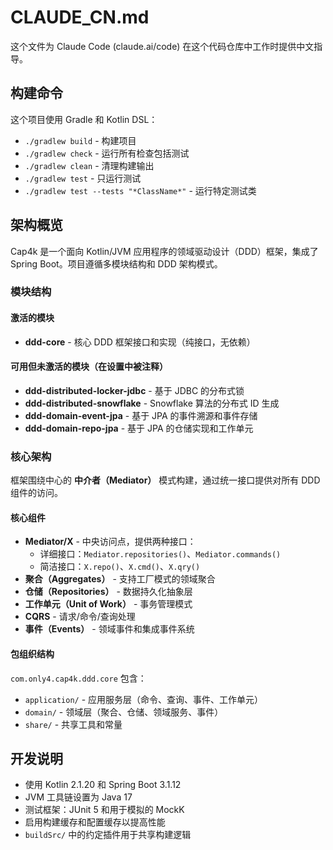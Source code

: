 # CLAUDE_CN.md

这个文件为 Claude Code (claude.ai/code) 在这个代码仓库中工作时提供中文指导。

## 构建命令

这个项目使用 Gradle 和 Kotlin DSL：

- `./gradlew build` - 构建项目
- `./gradlew check` - 运行所有检查包括测试
- `./gradlew clean` - 清理构建输出
- `./gradlew test` - 只运行测试
- `./gradlew test --tests "*ClassName*"` - 运行特定测试类

## 架构概览

Cap4k 是一个面向 Kotlin/JVM 应用程序的领域驱动设计（DDD）框架，集成了 Spring Boot。项目遵循多模块结构和 DDD 架构模式。

### 模块结构

#### 激活的模块

- **ddd-core** - 核心 DDD 框架接口和实现（纯接口，无依赖）

#### 可用但未激活的模块（在设置中被注释）

- **ddd-distributed-locker-jdbc** - 基于 JDBC 的分布式锁
- **ddd-distributed-snowflake** - Snowflake 算法的分布式 ID 生成
- **ddd-domain-event-jpa** - 基于 JPA 的事件溯源和事件存储
- **ddd-domain-repo-jpa** - 基于 JPA 的仓储实现和工作单元

### 核心架构

框架围绕中心的 **中介者（Mediator）** 模式构建，通过统一接口提供对所有 DDD 组件的访问。

#### 核心组件

- **Mediator/X** - 中央访问点，提供两种接口：
    - 详细接口：`Mediator.repositories()`、`Mediator.commands()`
    - 简洁接口：`X.repo()`、`X.cmd()`、`X.qry()`
- **聚合（Aggregates）** - 支持工厂模式的领域聚合
- **仓储（Repositories）** - 数据持久化抽象层
- **工作单元（Unit of Work）** - 事务管理模式
- **CQRS** - 请求/命令/查询处理
- **事件（Events）** - 领域事件和集成事件系统

#### 包组织结构

`com.only4.cap4k.ddd.core` 包含：
- `application/` - 应用服务层（命令、查询、事件、工作单元）
- `domain/` - 领域层（聚合、仓储、领域服务、事件）
- `share/` - 共享工具和常量

## 开发说明

- 使用 Kotlin 2.1.20 和 Spring Boot 3.1.12
- JVM 工具链设置为 Java 17
- 测试框架：JUnit 5 和用于模拟的 MockK
- 启用构建缓存和配置缓存以提高性能
- `buildSrc/` 中的约定插件用于共享构建逻辑
